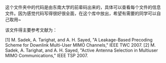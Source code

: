 这个文件夹中的代码是由东南大学的前辈码出来的，具体可以查看每个文件的信息文件。因为感觉代码写得很好很全面，在这个库中放出，希望有需要的同学可以自己取用~

该文件得主要参考文献为：

[1] M. Sadek, A. Tarighat, and A. H. Sayed, "A Leakage-Based Precoding Scheme for Downlink Multi-User MIMO Channels," IEEE TWC 2007.
[2] M. Sadek, A. Tarighat, and A. H. Sayed, "Active Antenna Selection in Multiuser MIMO Communications," IEEE TSP 2007.
